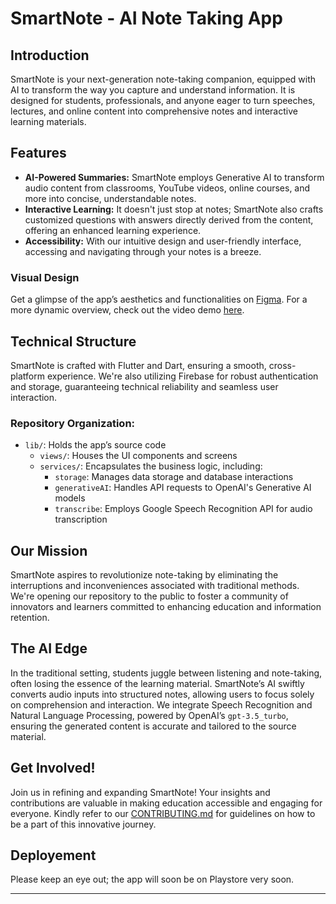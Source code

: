 # SmartNote - AI Note Taking App

## Introduction

SmartNote is your next-generation note-taking companion, equipped with AI to transform the way you capture and understand information. It is designed for students, professionals, and anyone eager to turn speeches, lectures, and online content into comprehensive notes and interactive learning materials.

## Features

- **AI-Powered Summaries:** SmartNote employs Generative AI to transform audio content from classrooms, YouTube videos, online courses, and more into concise, understandable notes.
- **Interactive Learning:** It doesn't just stop at notes; SmartNote also crafts customized questions with answers directly derived from the content, offering an enhanced learning experience.
- **Accessibility:** With our intuitive design and user-friendly interface, accessing and navigating through your notes is a breeze.

### Visual Design

Get a glimpse of the app’s aesthetics and functionalities on [Figma](https://www.figma.com/file/ZuzGX4w0x4oG8sTfDRYoco/SmartNote?type=design&node-id=32%3A1610&mode=design&t=EzG4vhixAetbWJFU-1). For a more dynamic overview, check out the video demo [here](https://drive.google.com/file/d/1-PCBwfZUp4IVmuRftEyM_jJ2-Iu8DqUI/view?usp=sharing).

## Technical Structure

SmartNote is crafted with Flutter and Dart, ensuring a smooth, cross-platform experience. We're also utilizing Firebase for robust authentication and storage, guaranteeing technical reliability and seamless user interaction.

### Repository Organization:

- `lib/`: Holds the app’s source code
    - `views/`: Houses the UI components and screens
    - `services/`: Encapsulates the business logic, including:
        - `storage`: Manages data storage and database interactions
        - `generativeAI`: Handles API requests to OpenAI's Generative AI models
        - `transcribe`: Employs Google Speech Recognition API for audio transcription

## Our Mission

SmartNote aspires to revolutionize note-taking by eliminating the interruptions and inconveniences associated with traditional methods. We're opening our repository to the public to foster a community of innovators and learners committed to enhancing education and information retention.

## The AI Edge

In the traditional setting, students juggle between listening and note-taking, often losing the essence of the learning material. SmartNote’s AI swiftly converts audio inputs into structured notes, allowing users to focus solely on comprehension and interaction. We integrate Speech Recognition and Natural Language Processing, powered by OpenAI’s `gpt-3.5_turbo`, ensuring the generated content is accurate and tailored to the source material.

## Get Involved!

Join us in refining and expanding SmartNote! Your insights and contributions are valuable in making education accessible and engaging for everyone. Kindly refer to our [CONTRIBUTING.md](./CONTRIBUTING.md) for guidelines on how to be a part of this innovative journey.

## Deployement

Please keep an eye out; the app will soon be on Playstore very soon.


---
